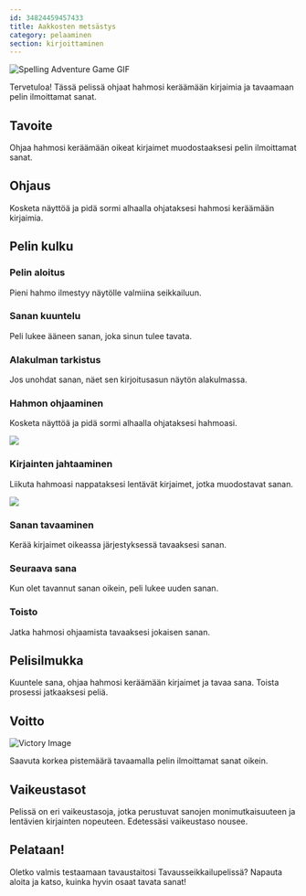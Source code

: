 ```yaml
---
id: 34824459457433
title: Aakkosten metsästys
category: pelaaminen
section: kirjoittaminen
---
```

![Spelling Adventure Game GIF](https://help.studycat.com/hc/article_attachments/34964422592281)

Tervetuloa! Tässä pelissä ohjaat hahmosi keräämään kirjaimia ja tavaamaan pelin ilmoittamat sanat.

## Tavoite

Ohjaa hahmosi keräämään oikeat kirjaimet muodostaaksesi pelin ilmoittamat sanat.

## Ohjaus

Kosketa näyttöä ja pidä sormi alhaalla ohjataksesi hahmosi keräämään kirjaimia.

## Pelin kulku

### Pelin aloitus

Pieni hahmo ilmestyy näytölle valmiina seikkailuun.

### Sanan kuuntelu

Peli lukee ääneen sanan, joka sinun tulee tavata.

### Alakulman tarkistus

Jos unohdat sanan, näet sen kirjoitusasun näytön alakulmassa.

### Hahmon ohjaaminen

Kosketa näyttöä ja pidä sormi alhaalla ohjataksesi hahmoasi.

![](https://help.studycat.com/hc/article_attachments/34964428229401)

### Kirjainten jahtaaminen 

Liikuta hahmoasi nappataksesi lentävät kirjaimet, jotka muodostavat sanan.

![](https://help.studycat.com/hc/article_attachments/34824459449625)

### Sanan tavaaminen

Kerää kirjaimet oikeassa järjestyksessä tavaaksesi sanan.

### Seuraava sana

Kun olet tavannut sanan oikein, peli lukee uuden sanan.

### Toisto

Jatka hahmosi ohjaamista tavaaksesi jokaisen sanan.

## Pelisilmukka

Kuuntele sana, ohjaa hahmosi keräämään kirjaimet ja tavaa sana. Toista prosessi jatkaaksesi peliä.

## Voitto

![Victory Image](https://help.studycat.com/hc/article_attachments/34964428232601)

Saavuta korkea pistemäärä tavaamalla pelin ilmoittamat sanat oikein.

## Vaikeustasot

Pelissä on eri vaikeustasoja, jotka perustuvat sanojen monimutkaisuuteen ja lentävien kirjainten nopeuteen. Edetessäsi vaikeustaso nousee.

## Pelataan!

Oletko valmis testaamaan tavaustaitosi Tavausseikkailupelissä? Napauta aloita ja katso, kuinka hyvin osaat tavata sanat!


